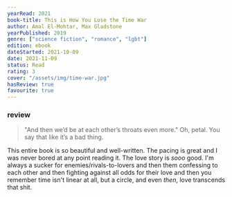 ```yaml
---
yearRead: 2021
book-title: This is How You Lose the Time War
author: Amal El-Mohtar, Max Gladstone
yearPublished: 2019
genre: ["science fiction", "romance", "lgbt"]
edition: ebook
dateStarted: 2021-10-09
date: 2021-11-09
status: Read
rating: 3
cover: "/assets/img/time-war.jpg"
hasReview: true
favourite: true
---
```


### review

> "And then we’d be at each other’s throats even more." Oh, petal. You say that like it’s a bad thing.

This entire book is so beautiful and well-written. The pacing is great and I was never bored at any point reading it. The love story is *sooo* good. I'm always a sucker for enemies/rivals-to-lovers and then them  confessing to each other and then fighting against all odds for their  love and then you remember time isn't linear at all, but a circle, and  even *then*, love transcends that shit.